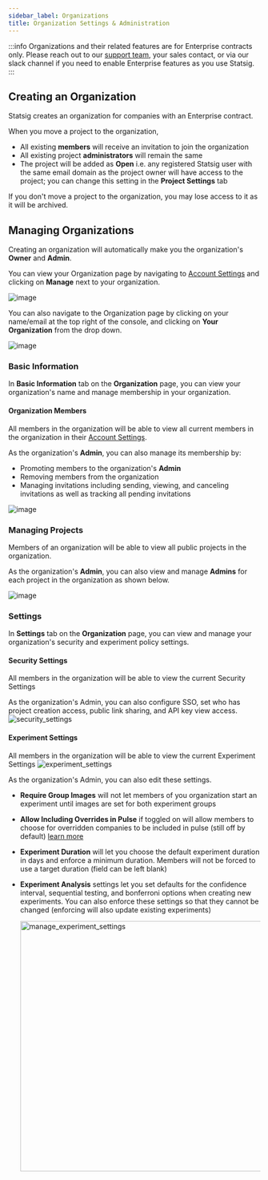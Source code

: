 ```yaml
---
sidebar_label: Organizations
title: Organization Settings & Administration
---
```


:::info
Organizations and their related features are for Enterprise contracts only. Please reach out to our [support team](mailto:support@statsig.com), your sales contact, or via our slack channel if you need to enable Enterprise features as you use Statsig.
:::

## Creating an Organization

Statsig creates an organization for companies with an Enterprise contract.

When you move a project to the organization,

- All existing **members** will receive an invitation to join the organization
- All existing project **administrators** will remain the same
- The project will be added as **Open** i.e. any registered Statsig user with the same email domain as the project owner will have access to the project; you can change this setting in the **Project Settings** tab

If you don't move a project to the organization, you may lose access to it as it will be archived.

## Managing Organizations

Creating an organization will automatically make you the organization's **Owner** and **Admin**.

You can view your Organization page by navigating to [Account Settings](https://console.statsig.com/account_settings)
and clicking on **Manage** next to your organization.

![image](https://user-images.githubusercontent.com/1315028/142705869-ce1b5f35-915a-481b-8772-532cfbda9427.png)

You can also navigate to the Organization page by clicking on your name/email at the top right of the console, and clicking on **Your Organization** from the drop down.

![image](https://user-images.githubusercontent.com/1315028/142705788-4d1a647b-54ab-4b02-b5b8-1017b4b5496b.png)

### Basic Information

In **Basic Information** tab on the **Organization** page, you can view your organization's name and manage membership in your organization.

#### Organization Members

All members in the organization will be able to view all current members in the organization in their [Account Settings](https://console.statsig.com/settings).

As the organization's **Admin**, you can also manage its membership by:

- Promoting members to the organization's **Admin**
- Removing members from the organization
- Managing invitations including sending, viewing, and canceling invitations as well as tracking all pending invitations

![image](https://user-images.githubusercontent.com/1315028/141508865-fd15880e-3cbc-423c-83ab-26477a6fc65e.png)

### Managing Projects

Members of an organization will be able to view all public projects in the organization.

As the organization's **Admin**, you can also view and manage **Admins** for each project in the organization as shown below.

![image](https://user-images.githubusercontent.com/1315028/141508404-93895e32-cb11-4a0f-82d1-a290436a821b.png)

### Settings

In **Settings** tab on the **Organization** page, you can view and manage your organization's security and experiment policy settings.

#### Security Settings

All members in the organization will be able to view the current Security Settings

As the organization's Admin, you can also configure SSO, set who has project creation access, public link sharing, and API key view access.
![security_settings](/img/security_settings.png)

#### Experiment Settings

All members in the organization will be able to view the current Experiment Settings
![experiment_settings](/img/experiment_settings.png)

As the organization's Admin, you can also edit these settings.

- **Require Group Images** will not let members of you organization start an experiment until images are set for both experiment groups
- **Allow Including Overrides in Pulse** if toggled on will allow members to choose for overridden companies to be included in pulse (still off by default) [learn more](https://docs.statsig.com/experiments-plus/stratified-sampling#manual-assignment-for-stratified-sampling)
- **Experiment Duration** will let you choose the default experiment duration in days and enforce a minimum duration. Members will not be forced to use a target duration (field can be left blank)
- **Experiment Analysis** settings let you set defaults for the confidence interval, sequential testing, and bonferroni options when creating new experiments. You can also enforce these settings so that they cannot be changed (enforcing will also update existing experiments)

  <img src="/img/manage_experiment_settings.png" alt="manage_experiment_settings" width="500"/>
